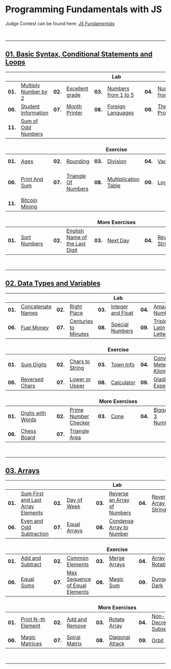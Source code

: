 # Programming Fundamentals with JS
Judge Contest can be found here: <a href="https://judge.softuni.bg/Contests/#!/List/ByCategory/147/JS-Fundamentals">JS Fundamentals</a>

<br/>

---

## <a href="https://github.com/radrex/SoftuniCourses/tree/master/Programming%20Fundamentals/JS/Fundamentals/01.Basic%20Syntax%2C%20Conditional%20Statements%20and%20Loops">01. Basic Syntax, Conditional Statements and Loops</a>

<table>
  <thead>
    <tr>
      <th colspan="10" style="text-align:center;">Lab</th>
    </tr>
  </thead>
  <tbody>
    <tr>
      <td><b>01.</b></td>
      <td><a href="https://github.com/radrex/SoftuniCourses/blob/master/Programming%20Fundamentals/JS/Fundamentals/01.Basic%20Syntax%2C%20Conditional%20Statements%20and%20Loops/Lab/p01_MultiplyNumberBy2.js">Multiply Number by 2</a></td>
      <td><b>02.</b></td>
      <td><a href="https://github.com/radrex/SoftuniCourses/blob/master/Programming%20Fundamentals/JS/Fundamentals/01.Basic%20Syntax%2C%20Conditional%20Statements%20and%20Loops/Lab/p02_ExcellentGrade.js">Excellent grade</a></td>
      <td><b>03.</b></td>
      <td><a href="https://github.com/radrex/SoftuniCourses/blob/master/Programming%20Fundamentals/JS/Fundamentals/01.Basic%20Syntax%2C%20Conditional%20Statements%20and%20Loops/Lab/p03_NumbersFrom1To5.js">Numbers from 1 to 5</a></td>
      <td><b>04.</b></td>
      <td><a href="https://github.com/radrex/SoftuniCourses/blob/master/Programming%20Fundamentals/JS/Fundamentals/01.Basic%20Syntax%2C%20Conditional%20Statements%20and%20Loops/Lab/p04_NumbersFromNTo1.js">Numbers from N to 1</a></td>
      <td><b>05.</b></td>
      <td><a href="https://github.com/radrex/SoftuniCourses/blob/master/Programming%20Fundamentals/JS/Fundamentals/01.Basic%20Syntax%2C%20Conditional%20Statements%20and%20Loops/Lab/p05_NumbersFromMToN.js">Numbers from M to N</a></td>
    </tr>
    <tr>
      <td><b>06.</b></td>
      <td><a href="https://github.com/radrex/SoftuniCourses/blob/master/Programming%20Fundamentals/JS/Fundamentals/01.Basic%20Syntax%2C%20Conditional%20Statements%20and%20Loops/Lab/p06_StudentInformation.js">Student Information</a></td>
      <td><b>07.</b></td>
      <td><a href="https://github.com/radrex/SoftuniCourses/blob/master/Programming%20Fundamentals/JS/Fundamentals/01.Basic%20Syntax%2C%20Conditional%20Statements%20and%20Loops/Lab/p07_MonthPrinter.js">Month Printer</a></td>
      <td><b>08.</b></td>
      <td><a href="https://github.com/radrex/SoftuniCourses/blob/master/Programming%20Fundamentals/JS/Fundamentals/01.Basic%20Syntax%2C%20Conditional%20Statements%20and%20Loops/Lab/p08_ForeignLanguages.js">Foreign Languages</a></td>
      <td><b>09.</b></td>
      <td><a href="https://github.com/radrex/SoftuniCourses/blob/master/Programming%20Fundamentals/JS/Fundamentals/01.Basic%20Syntax%2C%20Conditional%20Statements%20and%20Loops/Lab/p09_TheatrePromotions.js">Theatre Promotions</a></td>
      <td><b>10.</b></td>
      <td><a href="https://github.com/radrex/SoftuniCourses/blob/master/Programming%20Fundamentals/JS/Fundamentals/01.Basic%20Syntax%2C%20Conditional%20Statements%20and%20Loops/Lab/p10_DivisibleBy3.js">Divisible by 3</a></td>
    </tr>
    <tr>
      <td><b>11.</b></td>
      <td><a href="https://github.com/radrex/SoftuniCourses/blob/master/Programming%20Fundamentals/JS/Fundamentals/01.Basic%20Syntax%2C%20Conditional%20Statements%20and%20Loops/Lab/p11_SumOfOddNumbers.js">Sum of Odd Numbers</a></td>
      <td colspan="8"></td>
    </tr>
  </tbody>
  <thead>
    <tr>
      <th colspan="10" style="text-align:center;"><br>Exercise</th>
    </tr>
  </thead>
  <tbody>
    <tr>
      <td><b>01.</b></td>
      <td><a href="https://github.com/radrex/SoftuniCourses/blob/master/Programming%20Fundamentals/JS/Fundamentals/01.Basic%20Syntax%2C%20Conditional%20Statements%20and%20Loops/Exercise/p01_Ages.js">Ages</a></td>
      <td><b>02.</b></td>
      <td><a href="https://github.com/radrex/SoftuniCourses/blob/master/Programming%20Fundamentals/JS/Fundamentals/01.Basic%20Syntax%2C%20Conditional%20Statements%20and%20Loops/Exercise/p02_Rounding.js">Rounding</a></td>
      <td><b>03.</b></td>
      <td><a href="https://github.com/radrex/SoftuniCourses/blob/master/Programming%20Fundamentals/JS/Fundamentals/01.Basic%20Syntax%2C%20Conditional%20Statements%20and%20Loops/Exercise/p03_Division.js">Division</a></td>
      <td><b>04.</b></td>
      <td><a href="https://github.com/radrex/SoftuniCourses/blob/master/Programming%20Fundamentals/JS/Fundamentals/01.Basic%20Syntax%2C%20Conditional%20Statements%20and%20Loops/Exercise/p04_Vacation.js">Vacation</a></td>
      <td><b>05.</b></td>
      <td><a href="https://github.com/radrex/SoftuniCourses/blob/master/Programming%20Fundamentals/JS/Fundamentals/01.Basic%20Syntax%2C%20Conditional%20Statements%20and%20Loops/Exercise/p05_LeapYear.js">Leap Year</a></td>
    </tr>
    <tr>
      <td><b>06.</b></td>
      <td><a href="https://github.com/radrex/SoftuniCourses/blob/master/Programming%20Fundamentals/JS/Fundamentals/01.Basic%20Syntax%2C%20Conditional%20Statements%20and%20Loops/Exercise/p06_PrintAndSum.js">Print And Sum</a></td>
      <td><b>07.</b></td>
      <td><a href="https://github.com/radrex/SoftuniCourses/blob/master/Programming%20Fundamentals/JS/Fundamentals/01.Basic%20Syntax%2C%20Conditional%20Statements%20and%20Loops/Exercise/p07_TriangleOfNumbers.js">Triangle Of Numbers</a></td>
      <td><b>08.</b></td>
      <td><a href="https://github.com/radrex/SoftuniCourses/blob/master/Programming%20Fundamentals/JS/Fundamentals/01.Basic%20Syntax%2C%20Conditional%20Statements%20and%20Loops/Exercise/p08_MultiplicationTable.js">Multiplication Table</a></td>
      <td><b>09.</b></td>
      <td><a href="https://github.com/radrex/SoftuniCourses/blob/master/Programming%20Fundamentals/JS/Fundamentals/01.Basic%20Syntax%2C%20Conditional%20Statements%20and%20Loops/Exercise/p09_Login.js">Login</a></td>
      <td><b>10.</b></td>
      <td><a href="https://github.com/radrex/SoftuniCourses/blob/master/Programming%20Fundamentals/JS/Fundamentals/01.Basic%20Syntax%2C%20Conditional%20Statements%20and%20Loops/Exercise/p10_ThePyramidOfKingDjoser.js">The Pyramid Of King Djoser</a></td>
    </tr>
    <tr>
      <td><b>11.</b></td>
      <td><a href="https://github.com/radrex/SoftuniCourses/blob/master/Programming%20Fundamentals/JS/Fundamentals/01.Basic%20Syntax%2C%20Conditional%20Statements%20and%20Loops/Exercise/p11_BitcoinMining.js">Bitcoin Mining</a></td>
      <td colspan="8"></td>
    </tr>
  </tbody>
  <thead>
    <tr>
      <th colspan="10" style="text-align:center;"><br>More Exercises</th>
    </tr>
  </thead>
  <tbody>
    <tr>
      <td><b>01.</b></td>
      <td><a href="https://github.com/radrex/SoftuniCourses/blob/master/Programming%20Fundamentals/JS/Fundamentals/01.Basic%20Syntax%2C%20Conditional%20Statements%20and%20Loops/%5BMoreExercises%5D/p01_SortNumbers.js">Sort Numbers</a></td>
      <td><b>02.</b></td>
      <td><a href="https://github.com/radrex/SoftuniCourses/blob/master/Programming%20Fundamentals/JS/Fundamentals/01.Basic%20Syntax%2C%20Conditional%20Statements%20and%20Loops/%5BMoreExercises%5D/p02_EnglishNameOfTheLastDigit.js">English Name of the Last Digit</a></td>
      <td><b>03.</b></td>
      <td><a href="https://github.com/radrex/SoftuniCourses/blob/master/Programming%20Fundamentals/JS/Fundamentals/01.Basic%20Syntax%2C%20Conditional%20Statements%20and%20Loops/%5BMoreExercises%5D/p03_NextDay.js">Next Day</a></td>
      <td><b>04.</b></td>
      <td><a href="https://github.com/radrex/SoftuniCourses/blob/master/Programming%20Fundamentals/JS/Fundamentals/01.Basic%20Syntax%2C%20Conditional%20Statements%20and%20Loops/%5BMoreExercises%5D/p04_ReverseString.js">Reverse String</a></td>
      <td><b>05.</b></td>
      <td><a href="https://github.com/radrex/SoftuniCourses/blob/master/Programming%20Fundamentals/JS/Fundamentals/01.Basic%20Syntax%2C%20Conditional%20Statements%20and%20Loops/%5BMoreExercises%5D/p05_DistanceBetweenPoints.js">Distance between Points</a></td>
    </tr>
  </tbody>
</table>
<br/>

---

## <a href="https://github.com/radrex/SoftuniCourses/tree/master/Programming%20Fundamentals/JS/Fundamentals/02.Data%20Types%20and%20Variables">02. Data Types and Variables</a>

<table>
  <thead>
    <tr>
      <th colspan="10" style="text-align:center;">Lab</th>
    </tr>
  </thead>
  <tbody>
    <tr>
      <td><b>01.</b></td>
      <td><a href="https://github.com/radrex/SoftuniCourses/blob/master/Programming%20Fundamentals/JS/Fundamentals/02.Data%20Types%20and%20Variables/Lab/p01_ConcatenateNames.js">Concatenate Names</a></td>
      <td><b>02.</b></td>
      <td><a href="https://github.com/radrex/SoftuniCourses/blob/master/Programming%20Fundamentals/JS/Fundamentals/02.Data%20Types%20and%20Variables/Lab/p02_RightPlace.js">Right Place</a></td>
      <td><b>03.</b></td>
      <td><a href="https://github.com/radrex/SoftuniCourses/blob/master/Programming%20Fundamentals/JS/Fundamentals/02.Data%20Types%20and%20Variables/Lab/p03_IntegerAndFloat.js">Integer and Float</a></td>
      <td><b>04.</b></td>
      <td><a href="https://github.com/radrex/SoftuniCourses/blob/master/Programming%20Fundamentals/JS/Fundamentals/02.Data%20Types%20and%20Variables/Lab/p04_AmazingNumbers.js">Amazing Numbers</a></td>
      <td><b>05.</b></td>
      <td><a href="https://github.com/radrex/SoftuniCourses/blob/master/Programming%20Fundamentals/JS/Fundamentals/02.Data%20Types%20and%20Variables/Lab/p05_Gramophone.js">Gramophone</a></td>
    </tr>
    <tr>
      <td><b>06.</b></td>
      <td><a href="https://github.com/radrex/SoftuniCourses/blob/master/Programming%20Fundamentals/JS/Fundamentals/02.Data%20Types%20and%20Variables/Lab/p06_FuelMoney.js">Fuel Money</a></td>
      <td><b>07.</b></td>
      <td><a href="https://github.com/radrex/SoftuniCourses/blob/master/Programming%20Fundamentals/JS/Fundamentals/02.Data%20Types%20and%20Variables/Lab/p07_CenturiesToMinutes.js">Centuries to Minutes</a></td>
      <td><b>08.</b></td>
      <td><a href="https://github.com/radrex/SoftuniCourses/blob/master/Programming%20Fundamentals/JS/Fundamentals/02.Data%20Types%20and%20Variables/Lab/p08_SpecialNumbers.js">Special Numbers</a></td>
      <td><b>09.</b></td>
      <td><a href="https://github.com/radrex/SoftuniCourses/blob/master/Programming%20Fundamentals/JS/Fundamentals/02.Data%20Types%20and%20Variables/Lab/p09_TriplesOfLatinLetters.js">Triples of Latin Letters</a></td>
      <td colspan="2"></td>
    </tr>
  </tbody>
  <thead>
    <tr>
      <th colspan="10" style="text-align:center;"><br>Exercise</th>
    </tr>
  </thead>
  <tbody>
    <tr>
      <td><b>01.</b></td>
      <td><a href="https://github.com/radrex/SoftuniCourses/blob/master/Programming%20Fundamentals/JS/Fundamentals/02.Data%20Types%20and%20Variables/Exercise/p01_SumDigits.js">Sum Digits</a></td>
      <td><b>02.</b></td>
      <td><a href="https://github.com/radrex/SoftuniCourses/blob/master/Programming%20Fundamentals/JS/Fundamentals/02.Data%20Types%20and%20Variables/Exercise/p02_CharsToString.js">Chars to String</a></td>
      <td><b>03.</b></td>
      <td><a href="https://github.com/radrex/SoftuniCourses/blob/master/Programming%20Fundamentals/JS/Fundamentals/02.Data%20Types%20and%20Variables/Exercise/p03_TownInfo.js">Town Info</a></td>
      <td><b>04.</b></td>
      <td><a href="https://github.com/radrex/SoftuniCourses/blob/master/Programming%20Fundamentals/JS/Fundamentals/02.Data%20Types%20and%20Variables/Exercise/p04_ConvertMetersToKilometres.js">Convert Meters to Kilometres</a></td>
      <td><b>05.</b></td>
      <td><a href="https://github.com/radrex/SoftuniCourses/blob/master/Programming%20Fundamentals/JS/Fundamentals/02.Data%20Types%20and%20Variables/Exercise/p05_PoundsToDollars.js">Pounds to Dollars</a></td>
    </tr>
    <tr>
      <td><b>06.</b></td>
      <td><a href="https://github.com/radrex/SoftuniCourses/blob/master/Programming%20Fundamentals/JS/Fundamentals/02.Data%20Types%20and%20Variables/Exercise/p06_ReversedChars.js">Reversed Chars</a></td>
      <td><b>07.</b></td>
      <td><a href="https://github.com/radrex/SoftuniCourses/blob/master/Programming%20Fundamentals/JS/Fundamentals/02.Data%20Types%20and%20Variables/Exercise/p07_LowerOrUpper.js">Lower or Upper</a></td>
      <td><b>08.</b></td>
      <td><a href="https://github.com/radrex/SoftuniCourses/blob/master/Programming%20Fundamentals/JS/Fundamentals/02.Data%20Types%20and%20Variables/Exercise/p08_Calculator.js">Calculator</a></td>
      <td><b>09.</b></td>
      <td><a href="https://github.com/radrex/SoftuniCourses/blob/master/Programming%20Fundamentals/JS/Fundamentals/02.Data%20Types%20and%20Variables/Exercise/p09_GladiatorExpenses.js">Gladiator Expenses</a></td>
      <td><b>10.</b></td>
      <td><a href="https://github.com/radrex/SoftuniCourses/blob/master/Programming%20Fundamentals/JS/Fundamentals/02.Data%20Types%20and%20Variables/Exercise/p10_%20SpiceMustFlow.js">Spice Must Flow</a></td>
    </tr>
  </tbody>
  <thead>
    <tr>
      <th colspan="10" style="text-align:center;"><br>More Exercises</th>
    </tr>
  </thead>
  <tbody>
    <tr>
      <td><b>01.</b></td>
      <td><a href="https://github.com/radrex/SoftuniCourses/blob/master/Programming%20Fundamentals/JS/Fundamentals/02.Data%20Types%20and%20Variables/%5BMoreExercises%5D/p01_DigitsWithWords.js">Digits with Words</a></td>
      <td><b>02.</b></td>
      <td><a href="https://github.com/radrex/SoftuniCourses/blob/master/Programming%20Fundamentals/JS/Fundamentals/02.Data%20Types%20and%20Variables/%5BMoreExercises%5D/p02_PrimeNumberChecker.js">Prime Number Checker</a></td>
      <td><b>03.</b></td>
      <td><a href="https://github.com/radrex/SoftuniCourses/blob/master/Programming%20Fundamentals/JS/Fundamentals/02.Data%20Types%20and%20Variables/%5BMoreExercises%5D/p03_Cone.js">Cone</a></td>
      <td><b>04.</b></td>
      <td><a href="https://github.com/radrex/SoftuniCourses/blob/master/Programming%20Fundamentals/JS/Fundamentals/02.Data%20Types%20and%20Variables/%5BMoreExercises%5D/p04_BiggestOf3Numbers.js">Biggest of 3 Numbers</a></td>
      <td><b>05.</b></td>
      <td><a href="https://github.com/radrex/SoftuniCourses/blob/master/Programming%20Fundamentals/JS/Fundamentals/02.Data%20Types%20and%20Variables/%5BMoreExercises%5D/p05_BinaryToDecimal.js">Binary to Decimal</a></td>
    </tr>
    <tr>
      <td><b>06.</b></td>
      <td><a href="https://github.com/radrex/SoftuniCourses/blob/master/Programming%20Fundamentals/JS/Fundamentals/02.Data%20Types%20and%20Variables/%5BMoreExercises%5D/p06_ChessBoard.js">Chess Board</a></td>
      <td><b>07.</b></td>
      <td><a href="https://github.com/radrex/SoftuniCourses/blob/master/Programming%20Fundamentals/JS/Fundamentals/02.Data%20Types%20and%20Variables/%5BMoreExercises%5D/p07_TriangleArea.js">Triangle Area</a></td>
      <td colspan="6"></td>
    </tr>
  </tbody>
</table>
<br/>

---

## <a href="https://github.com/radrex/SoftuniCourses/tree/master/Programming%20Fundamentals/JS/Fundamentals/03.Arrays">03. Arrays</a>

<table>
  <thead>
    <tr>
      <th colspan="10" style="text-align:center;">Lab</th>
    </tr>
  </thead>
  <tbody>
    <tr>
      <td><b>01.</b></td>
      <td><a href="https://github.com/radrex/SoftuniCourses/blob/master/Programming%20Fundamentals/JS/Fundamentals/03.Arrays/Lab/p01_SumFirstAndLastArrayElements.js">Sum First and Last Array Elements</a></td>
      <td><b>02.</b></td>
      <td><a href="https://github.com/radrex/SoftuniCourses/blob/master/Programming%20Fundamentals/JS/Fundamentals/03.Arrays/Lab/p02_DayOfWeek.js">Day of Week</a></td>
      <td><b>03.</b></td>
      <td><a href="https://github.com/radrex/SoftuniCourses/blob/master/Programming%20Fundamentals/JS/Fundamentals/03.Arrays/Lab/p03_ReverseAnArrayOfNumbers.js">Reverse an Array of Numbers</a></td>
      <td><b>04.</b></td>
      <td><a href="https://github.com/radrex/SoftuniCourses/blob/master/Programming%20Fundamentals/JS/Fundamentals/03.Arrays/Lab/p04_ReverseAnArrayOfStrings.js">Reverse an Array of Strings</a></td>
      <td><b>05.</b></td>
      <td><a href="https://github.com/radrex/SoftuniCourses/blob/master/Programming%20Fundamentals/JS/Fundamentals/03.Arrays/Lab/p05_SumEvenNumbers.js">Sum Even Numbers</a></td>
    </tr>
    <tr>
      <td><b>06.</b></td>
      <td><a href="https://github.com/radrex/SoftuniCourses/blob/master/Programming%20Fundamentals/JS/Fundamentals/03.Arrays/Lab/p06_EvenAndOddSubtraction.js">Even and Odd Subtraction</a></td>
      <td><b>07.</b></td>
      <td><a href="https://github.com/radrex/SoftuniCourses/blob/master/Programming%20Fundamentals/JS/Fundamentals/03.Arrays/Lab/p07_EqualArrays.js">Equal Arrays</a></td>
      <td><b>08.</b></td>
      <td><a href="https://github.com/radrex/SoftuniCourses/blob/master/Programming%20Fundamentals/JS/Fundamentals/03.Arrays/Lab/p08_CondenseArrayToNumber.js">Condense Array to Number</a></td>
      <td colspan="4"></td>
    </tr>
  </tbody>
  <thead>
    <tr>
      <th colspan="10" style="text-align:center;"><br>Exercise</th>
    </tr>
  </thead>
  <tbody>
    <tr>
      <td><b>01.</b></td>
      <td><a href="https://github.com/radrex/SoftuniCourses/blob/master/Programming%20Fundamentals/JS/Fundamentals/03.Arrays/Exercise/p01_AddAndSubtract.js">Add and Subtract</a></td>
      <td><b>02.</b></td>
      <td><a href="https://github.com/radrex/SoftuniCourses/blob/master/Programming%20Fundamentals/JS/Fundamentals/03.Arrays/Exercise/p02_CommonElements.js">Common Elements</a></td>
      <td><b>03.</b></td>
      <td><a href="https://github.com/radrex/SoftuniCourses/blob/master/Programming%20Fundamentals/JS/Fundamentals/03.Arrays/Exercise/p03_MergeArrays.js">Merge Arrays</a></td>
      <td><b>04.</b></td>
      <td><a href="https://github.com/radrex/SoftuniCourses/blob/master/Programming%20Fundamentals/JS/Fundamentals/03.Arrays/Exercise/p04_ArrayRotation.js">Array Rotation</a></td>
      <td><b>05.</b></td>
      <td><a href="https://github.com/radrex/SoftuniCourses/blob/master/Programming%20Fundamentals/JS/Fundamentals/03.Arrays/Exercise/p05_MaxNumber.js">Max Number</a></td>
    </tr>
    <tr>
      <td><b>06.</b></td>
      <td><a href="https://github.com/radrex/SoftuniCourses/blob/master/Programming%20Fundamentals/JS/Fundamentals/03.Arrays/Exercise/p06_EqualSums.js">Equal Sums</a></td>
      <td><b>07.</b></td>
      <td><a href="https://github.com/radrex/SoftuniCourses/blob/master/Programming%20Fundamentals/JS/Fundamentals/03.Arrays/Exercise/p07_MaxSequenceOfEqualElements.js">Max Sequence of Equal Elements</a></td>
      <td><b>08.</b></td>
      <td><a href="https://github.com/radrex/SoftuniCourses/blob/master/Programming%20Fundamentals/JS/Fundamentals/03.Arrays/Exercise/p08_MagicSum.js">Magic Sum</a></td>
      <td><b>09.</b></td>
      <td><a href="https://github.com/radrex/SoftuniCourses/blob/master/Programming%20Fundamentals/JS/Fundamentals/03.Arrays/Exercise/p09_DungeonestDark.js">Dungeonest Dark</a></td>
      <td><b>10.</b></td>
      <td><a href="https://github.com/radrex/SoftuniCourses/blob/master/Programming%20Fundamentals/JS/Fundamentals/03.Arrays/Exercise/p10_Ladybugs.js">Ladybugs</a></td>
    </tr>
  </tbody>
  <thead>
    <tr>
      <th colspan="10" style="text-align:center;"><br>More Exercises</th>
    </tr>
  </thead>
  <tbody>
    <tr>
      <td><b>01.</b></td>
      <td><a href="https://github.com/radrex/SoftuniCourses/blob/master/Programming%20Fundamentals/JS/Fundamentals/03.Arrays/%5BMoreExercises%5D/p01_PrintNthElement.js">Print N-th Element</a></td>
      <td><b>02.</b></td>
      <td><a href="https://github.com/radrex/SoftuniCourses/blob/master/Programming%20Fundamentals/JS/Fundamentals/03.Arrays/%5BMoreExercises%5D/p02_AddAndRemove.js">Add and Remove</a></td>
      <td><b>03.</b></td>
      <td><a href="https://github.com/radrex/SoftuniCourses/blob/master/Programming%20Fundamentals/JS/Fundamentals/03.Arrays/%5BMoreExercises%5D/p03_RotateArray.js">Rotate Array</a></td>
      <td><b>04.</b></td>
      <td><a href="https://github.com/radrex/SoftuniCourses/blob/master/Programming%20Fundamentals/JS/Fundamentals/03.Arrays/%5BMoreExercises%5D/p04_NonDecreasingSubsequence.js">Non-Decreasing Subsequence</a></td>
      <td><b>05.</b></td>
      <td><a href="https://github.com/radrex/SoftuniCourses/blob/master/Programming%20Fundamentals/JS/Fundamentals/03.Arrays/%5BMoreExercises%5D/p05_TseamAccount.js">Tseam Account</a></td>
    </tr>
    <tr>
      <td><b>06.</b></td>
      <td><a href="https://github.com/radrex/SoftuniCourses/blob/master/Programming%20Fundamentals/JS/Fundamentals/03.Arrays/%5BMoreExercises%5D/p06_MagicMatrices.js">Magic Matrices</a></td>
      <td><b>07.</b></td>
      <td><a href="https://github.com/radrex/SoftuniCourses/blob/master/Programming%20Fundamentals/JS/Fundamentals/03.Arrays/%5BMoreExercises%5D/p07_SpiralMatrix.js">Spiral Matrix</a></td>
      <td><b>08.</b></td>
      <td><a href="https://github.com/radrex/SoftuniCourses/blob/master/Programming%20Fundamentals/JS/Fundamentals/03.Arrays/%5BMoreExercises%5D/p08_DiagonalAttack.js">Diagonal Attack</a></td>
      <td><b>09.</b></td>
      <td><a href="https://github.com/radrex/SoftuniCourses/blob/master/Programming%20Fundamentals/JS/Fundamentals/03.Arrays/%5BMoreExercises%5D/p09_Orbit.js">Orbit</a></td>
      <td colspan="2"></td>
    </tr>
  </tbody>
</table>
<br/>

---